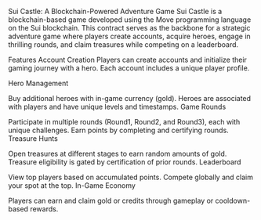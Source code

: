 Sui Castle: A Blockchain-Powered Adventure Game
Sui Castle is a blockchain-based game developed using the Move programming language on the Sui blockchain. This contract serves as the backbone for a strategic adventure game where players create accounts, acquire heroes, engage in thrilling rounds, and claim treasures while competing on a leaderboard.

Features
Account Creation
Players can create accounts and initialize their gaming journey with a hero. Each account includes a unique player profile.

Hero Management

Buy additional heroes with in-game currency (gold).
Heroes are associated with players and have unique levels and timestamps.
Game Rounds

Participate in multiple rounds (Round1, Round2, and Round3), each with unique challenges.
Earn points by completing and certifying rounds.
Treasure Hunts

Open treasures at different stages to earn random amounts of gold.
Treasure eligibility is gated by certification of prior rounds.
Leaderboard

View top players based on accumulated points.
Compete globally and claim your spot at the top.
In-Game Economy

Players can earn and claim gold or credits through gameplay or cooldown-based rewards.